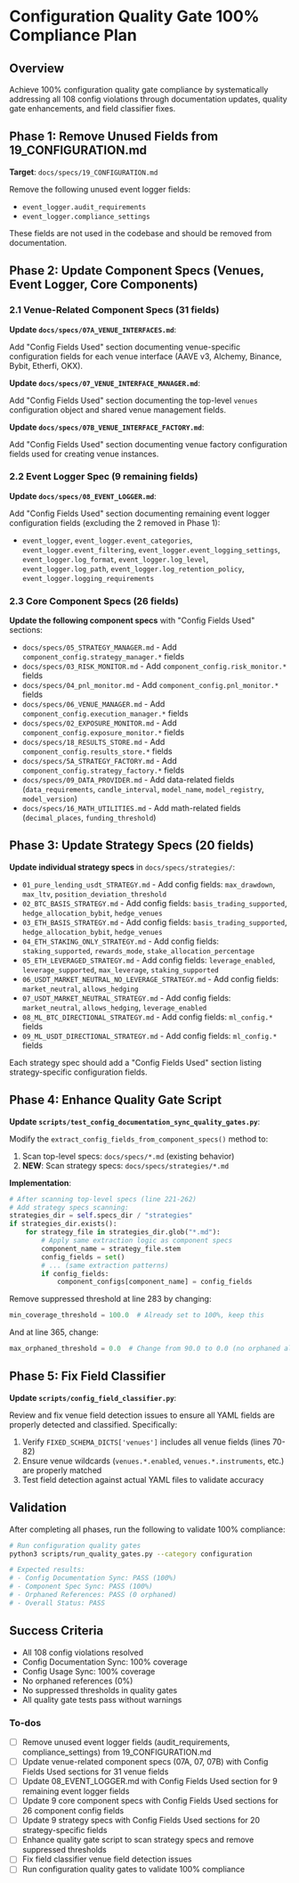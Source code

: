 <!-- 4928a2b4-2cb4-4040-805f-041aa916eca5 77b21399-be98-41d1-8201-2dfc720d2dd6 -->
# Configuration Quality Gate 100% Compliance Plan

## Overview

Achieve 100% configuration quality gate compliance by systematically addressing all 108 config violations through documentation updates, quality gate enhancements, and field classifier fixes.

## Phase 1: Remove Unused Fields from 19_CONFIGURATION.md

**Target**: `docs/specs/19_CONFIGURATION.md`

Remove the following unused event logger fields:

- `event_logger.audit_requirements`
- `event_logger.compliance_settings`

These fields are not used in the codebase and should be removed from documentation.

## Phase 2: Update Component Specs (Venues, Event Logger, Core Components)

### 2.1 Venue-Related Component Specs (31 fields)

**Update `docs/specs/07A_VENUE_INTERFACES.md`**:

Add "Config Fields Used" section documenting venue-specific configuration fields for each venue interface (AAVE v3, Alchemy, Binance, Bybit, Etherfi, OKX).

**Update `docs/specs/07_VENUE_INTERFACE_MANAGER.md`**:

Add "Config Fields Used" section documenting the top-level `venues` configuration object and shared venue management fields.

**Update `docs/specs/07B_VENUE_INTERFACE_FACTORY.md`**:

Add "Config Fields Used" section documenting venue factory configuration fields used for creating venue instances.

### 2.2 Event Logger Spec (9 remaining fields)

**Update `docs/specs/08_EVENT_LOGGER.md`**:

Add "Config Fields Used" section documenting remaining event logger configuration fields (excluding the 2 removed in Phase 1):

- `event_logger`, `event_logger.event_categories`, `event_logger.event_filtering`, `event_logger.event_logging_settings`, `event_logger.log_format`, `event_logger.log_level`, `event_logger.log_path`, `event_logger.log_retention_policy`, `event_logger.logging_requirements`

### 2.3 Core Component Specs (26 fields)

**Update the following component specs** with "Config Fields Used" sections:

- `docs/specs/05_STRATEGY_MANAGER.md` - Add `component_config.strategy_manager.*` fields
- `docs/specs/03_RISK_MONITOR.md` - Add `component_config.risk_monitor.*` fields
- `docs/specs/04_pnl_monitor.md` - Add `component_config.pnl_monitor.*` fields
- `docs/specs/06_VENUE_MANAGER.md` - Add `component_config.execution_manager.*` fields
- `docs/specs/02_EXPOSURE_MONITOR.md` - Add `component_config.exposure_monitor.*` fields
- `docs/specs/18_RESULTS_STORE.md` - Add `component_config.results_store.*` fields
- `docs/specs/5A_STRATEGY_FACTORY.md` - Add `component_config.strategy_factory.*` fields
- `docs/specs/09_DATA_PROVIDER.md` - Add data-related fields (`data_requirements`, `candle_interval`, `model_name`, `model_registry`, `model_version`)
- `docs/specs/16_MATH_UTILITIES.md` - Add math-related fields (`decimal_places`, `funding_threshold`)

## Phase 3: Update Strategy Specs (20 fields)

**Update individual strategy specs** in `docs/specs/strategies/`:

- `01_pure_lending_usdt_STRATEGY.md` - Add config fields: `max_drawdown`, `max_ltv`, `position_deviation_threshold`
- `02_BTC_BASIS_STRATEGY.md` - Add config fields: `basis_trading_supported`, `hedge_allocation_bybit`, `hedge_venues`
- `03_ETH_BASIS_STRATEGY.md` - Add config fields: `basis_trading_supported`, `hedge_allocation_bybit`, `hedge_venues`
- `04_ETH_STAKING_ONLY_STRATEGY.md` - Add config fields: `staking_supported`, `rewards_mode`, `stake_allocation_percentage`
- `05_ETH_LEVERAGED_STRATEGY.md` - Add config fields: `leverage_enabled`, `leverage_supported`, `max_leverage`, `staking_supported`
- `06_USDT_MARKET_NEUTRAL_NO_LEVERAGE_STRATEGY.md` - Add config fields: `market_neutral`, `allows_hedging`
- `07_USDT_MARKET_NEUTRAL_STRATEGY.md` - Add config fields: `market_neutral`, `allows_hedging`, `leverage_enabled`
- `08_ML_BTC_DIRECTIONAL_STRATEGY.md` - Add config fields: `ml_config.*` fields
- `09_ML_USDT_DIRECTIONAL_STRATEGY.md` - Add config fields: `ml_config.*` fields

Each strategy spec should add a "Config Fields Used" section listing strategy-specific configuration fields.

## Phase 4: Enhance Quality Gate Script

**Update `scripts/test_config_documentation_sync_quality_gates.py`**:

Modify the `extract_config_fields_from_component_specs()` method to:

1. Scan top-level specs: `docs/specs/*.md` (existing behavior)
2. **NEW**: Scan strategy specs: `docs/specs/strategies/*.md`

**Implementation**:

```python
# After scanning top-level specs (line 221-262)
# Add strategy specs scanning:
strategies_dir = self.specs_dir / "strategies"
if strategies_dir.exists():
    for strategy_file in strategies_dir.glob("*.md"):
        # Apply same extraction logic as component specs
        component_name = strategy_file.stem
        config_fields = set()
        # ... (same extraction patterns)
        if config_fields:
            component_configs[component_name] = config_fields
```

Remove suppressed threshold at line 283 by changing:

```python
min_coverage_threshold = 100.0  # Already set to 100%, keep this
```

And at line 365, change:

```python
max_orphaned_threshold = 0.0  # Change from 90.0 to 0.0 (no orphaned allowed)
```

## Phase 5: Fix Field Classifier

**Update `scripts/config_field_classifier.py`**:

Review and fix venue field detection issues to ensure all YAML fields are properly detected and classified. Specifically:

1. Verify `FIXED_SCHEMA_DICTS['venues']` includes all venue fields (lines 70-82)
2. Ensure venue wildcards (`venues.*.enabled`, `venues.*.instruments`, etc.) are properly matched
3. Test field detection against actual YAML files to validate accuracy

## Validation

After completing all phases, run the following to validate 100% compliance:

```bash
# Run configuration quality gates
python3 scripts/run_quality_gates.py --category configuration

# Expected results:
# - Config Documentation Sync: PASS (100%)
# - Component Spec Sync: PASS (100%)
# - Orphaned References: PASS (0 orphaned)
# - Overall Status: PASS
```

## Success Criteria

- All 108 config violations resolved
- Config Documentation Sync: 100% coverage
- Config Usage Sync: 100% coverage
- No orphaned references (0%)
- No suppressed thresholds in quality gates
- All quality gate tests pass without warnings

### To-dos

- [ ] Remove unused event logger fields (audit_requirements, compliance_settings) from 19_CONFIGURATION.md
- [ ] Update venue-related component specs (07A, 07, 07B) with Config Fields Used sections for 31 venue fields
- [ ] Update 08_EVENT_LOGGER.md with Config Fields Used section for 9 remaining event logger fields
- [ ] Update 9 core component specs with Config Fields Used sections for 26 component config fields
- [ ] Update 9 strategy specs with Config Fields Used sections for 20 strategy-specific fields
- [ ] Enhance quality gate script to scan strategy specs and remove suppressed thresholds
- [ ] Fix field classifier venue field detection issues
- [ ] Run configuration quality gates to validate 100% compliance